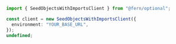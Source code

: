 ```typescript
import { SeedObjectsWithImportsClient } from "@fern/optional";

const client = new SeedObjectsWithImportsClient({
  environment: "YOUR_BASE_URL",
});
undefined;
 
```                        


